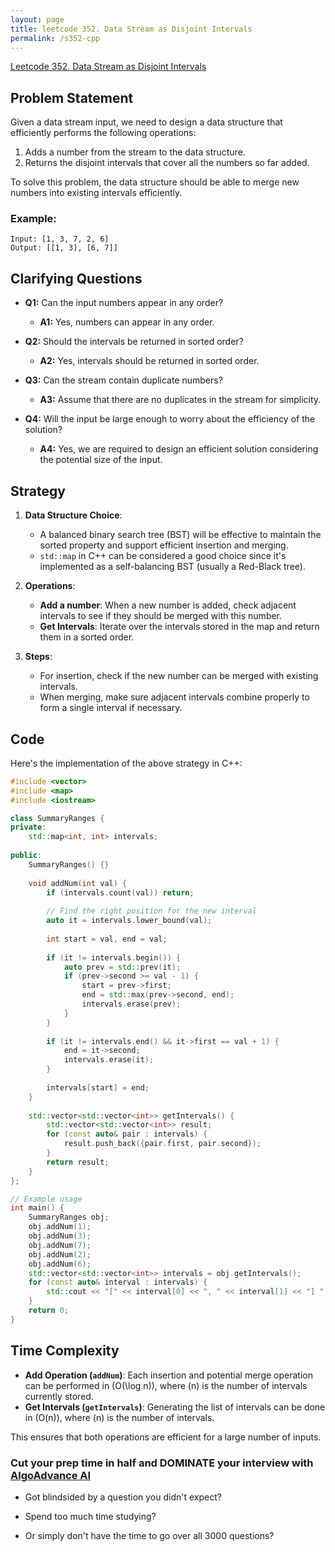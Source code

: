 ```yaml
---
layout: page
title: leetcode 352. Data Stream as Disjoint Intervals
permalink: /s352-cpp
---
```

[Leetcode 352. Data Stream as Disjoint Intervals](https://algoadvance.github.io/algoadvance/l352)
## Problem Statement

Given a data stream input, we need to design a data structure that efficiently performs the following operations:

1. Adds a number from the stream to the data structure.
2. Returns the disjoint intervals that cover all the numbers so far added.

To solve this problem, the data structure should be able to merge new numbers into existing intervals efficiently.

### Example:

```plaintext
Input: [1, 3, 7, 2, 6]
Output: [[1, 3], [6, 7]]
```

## Clarifying Questions

- **Q1:** Can the input numbers appear in any order?
  - **A1:** Yes, numbers can appear in any order.
  
- **Q2:** Should the intervals be returned in sorted order?
  - **A2:** Yes, intervals should be returned in sorted order.
  
- **Q3:** Can the stream contain duplicate numbers?
  - **A3:** Assume that there are no duplicates in the stream for simplicity.
  
- **Q4:** Will the input be large enough to worry about the efficiency of the solution?
  - **A4:** Yes, we are required to design an efficient solution considering the potential size of the input.

## Strategy

1. **Data Structure Choice**:
   - A balanced binary search tree (BST) will be effective to maintain the sorted property and support efficient insertion and merging.
   - `std::map` in C++ can be considered a good choice since it's implemented as a self-balancing BST (usually a Red-Black tree).

2. **Operations**:
   - **Add a number**: When a new number is added, check adjacent intervals to see if they should be merged with this number.
   - **Get Intervals**: Iterate over the intervals stored in the map and return them in a sorted order.

3. **Steps**:
   - For insertion, check if the new number can be merged with existing intervals.
   - When merging, make sure adjacent intervals combine properly to form a single interval if necessary.

## Code

Here's the implementation of the above strategy in C++:

```cpp
#include <vector>
#include <map>
#include <iostream>

class SummaryRanges {
private:
    std::map<int, int> intervals;
    
public:
    SummaryRanges() {}
    
    void addNum(int val) {
        if (intervals.count(val)) return;
        
        // Find the right position for the new interval
        auto it = intervals.lower_bound(val);
        
        int start = val, end = val;
        
        if (it != intervals.begin()) {
            auto prev = std::prev(it);
            if (prev->second >= val - 1) {
                start = prev->first;
                end = std::max(prev->second, end);
                intervals.erase(prev);
            }
        }
        
        if (it != intervals.end() && it->first == val + 1) {
            end = it->second;
            intervals.erase(it);
        }
        
        intervals[start] = end;
    }
    
    std::vector<std::vector<int>> getIntervals() {
        std::vector<std::vector<int>> result;
        for (const auto& pair : intervals) {
            result.push_back({pair.first, pair.second});
        }
        return result;
    }
};

// Example usage
int main() {
    SummaryRanges obj;
    obj.addNum(1);
    obj.addNum(3);
    obj.addNum(7);
    obj.addNum(2);
    obj.addNum(6);
    std::vector<std::vector<int>> intervals = obj.getIntervals();
    for (const auto& interval : intervals) {
        std::cout << "[" << interval[0] << ", " << interval[1] << "] ";
    }
    return 0;
}
```

## Time Complexity

- **Add Operation (`addNum`)**: Each insertion and potential merge operation can be performed in \(O(\log n)\), where \(n\) is the number of intervals currently stored.
- **Get Intervals (`getIntervals`)**: Generating the list of intervals can be done in \(O(n)\), where \(n\) is the number of intervals.

This ensures that both operations are efficient for a large number of inputs.


### Cut your prep time in half and DOMINATE your interview with [AlgoAdvance AI](https://algoAdvance.com)

- Got blindsided by a question you didn't expect?

- Spend too much time studying?

- Or simply don't have the time to go over all 3000 questions?


